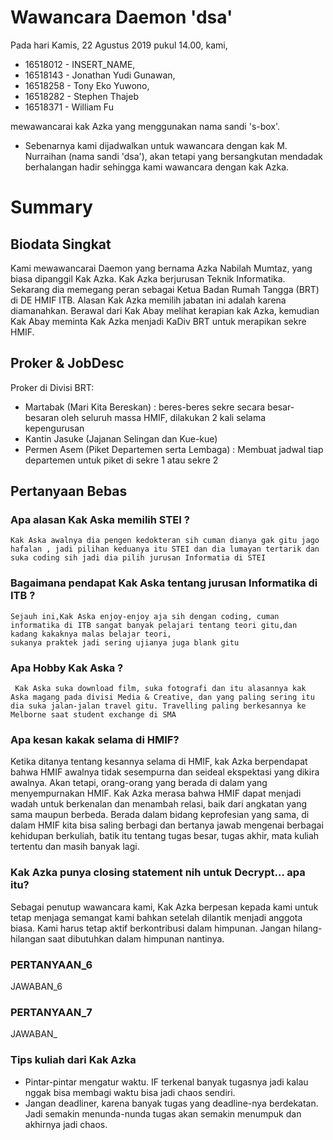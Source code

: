 # Wawancara Daemon 'dsa'
Pada hari Kamis, 22 Agustus 2019 pukul 14.00, kami,
- 16518012 - INSERT_NAME,
- 16518143 - Jonathan Yudi Gunawan,
- 16518258 - Tony Eko Yuwono,
- 16518282 - Stephen Thajeb
- 16518371 - William Fu

mewawancarai kak Azka yang menggunakan nama sandi 's-box'.

* Sebenarnya kami dijadwalkan untuk wawancara dengan kak M. Nurraihan (nama sandi 'dsa'), akan tetapi yang bersangkutan mendadak berhalangan hadir sehingga kami wawancara dengan kak Azka.

# Summary
## Biodata Singkat
Kami mewawancarai Daemon yang bernama Azka Nabilah Mumtaz, yang biasa dipanggil Kak Azka. Kak Azka berjurusan Teknik Informatika. Sekarang dia memegang peran sebagai Ketua Badan Rumah Tangga (BRT) di DE HMIF ITB. Alasan Kak Azka memilih jabatan ini adalah karena diamanahkan. Berawal dari Kak Abay melihat kerapian kak Azka, kemudian Kak Abay meminta Kak Azka menjadi KaDiv BRT untuk merapikan sekre HMIF.

## Proker & JobDesc
Proker di Divisi BRT:
- Martabak (Mari Kita Bereskan) : beres-beres sekre secara besar-besaran oleh seluruh massa HMIF, dilakukan 2 kali selama kepengurusan
- Kantin Jasuke (Jajanan Selingan dan Kue-kue) 
- Permen Asem (Piket Departemen serta Lembaga) : Membuat jadwal tiap departemen untuk piket di sekre 1 atau sekre 2

## Pertanyaan Bebas
### Apa alasan Kak Aska memilih STEI ?
	Kak Aska awalnya dia pengen kedokteran sih cuman dianya gak gitu jago hafalan , jadi pilihan keduanya itu STEI dan dia lumayan tertarik dan suka coding sih jadi dia pilih jurusan Informatia di STEI


### Bagaimana pendapat Kak Aska tentang jurusan Informatika di ITB ?
	Sejauh ini,Kak Aska enjoy-enjoy aja sih dengan coding, cuman informatika di ITB sangat banyak pelajari tentang teori gitu,dan kadang kakaknya malas belajar teori, 
	sukanya praktek jadi sering ujianya juga blank gitu 

### Apa Hobby Kak Aska ?
	 Kak Aska suka download film, suka fotografi dan itu alasannya kak Aska magang pada divisi Media & Creative, dan yang paling sering itu dia suka jalan-jalan travel gitu. Travelling paling berkesannya ke Melborne saat student exchange di SMA

### Apa kesan kakak selama di HMIF?
  Ketika ditanya tentang kesannya selama di HMIF, kak Azka berpendapat bahwa HMIF awalnya tidak sesempurna dan seideal ekspektasi yang dikira awalnya. Akan tetapi, orang-orang yang berada di dalam yang menyempurnakan HMIF. Kak Azka merasa bahwa HMIF dapat menjadi wadah untuk berkenalan dan menambah relasi, baik dari angkatan yang sama maupun berbeda. Berada dalam bidang keprofesian yang sama, di dalam HMIF kita bisa saling berbagi dan bertanya jawab mengenai berbagai kehidupan berkuliah, batik itu tentang tugas besar, tugas akhir, mata kuliah tertentu dan masih banyak lagi.

### Kak Azka punya closing statement nih untuk Decrypt... apa itu?
  Sebagai penutup wawancara kami, Kak Azka berpesan kepada kami untuk tetap menjaga semangat kami bahkan setelah dilantik menjadi anggota biasa. Kami harus tetap aktif berkontribusi dalam himpunan. Jangan hilang-hilangan saat dibutuhkan dalam himpunan nantinya. 

### PERTANYAAN_6
  JAWABAN_6

### PERTANYAAN_7
  JAWABAN_

### Tips kuliah dari Kak Azka
- Pintar-pintar mengatur waktu. IF terkenal banyak tugasnya jadi kalau nggak bisa membagi waktu bisa jadi chaos sendiri.
- Jangan deadliner, karena banyak tugas yang deadline-nya berdekatan. Jadi semakin menunda-nunda tugas akan semakin menumpuk dan akhirnya jadi chaos.
